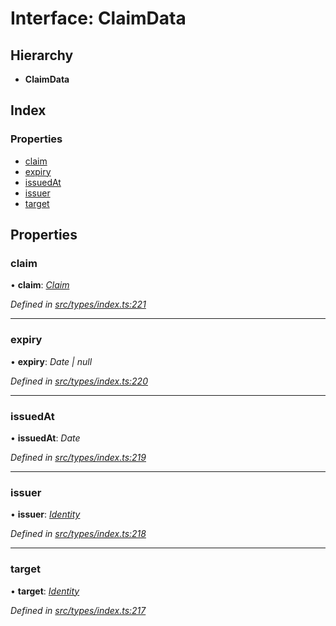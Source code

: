 # Interface: ClaimData

## Hierarchy

* **ClaimData**

## Index

### Properties

* [claim](claimdata.md#claim)
* [expiry](claimdata.md#expiry)
* [issuedAt](claimdata.md#issuedat)
* [issuer](claimdata.md#issuer)
* [target](claimdata.md#target)

## Properties

###  claim

• **claim**: *[Claim](../globals.md#claim)*

*Defined in [src/types/index.ts:221](https://github.com/PolymathNetwork/polymesh-sdk/blob/2085ef5/src/types/index.ts#L221)*

___

###  expiry

• **expiry**: *Date | null*

*Defined in [src/types/index.ts:220](https://github.com/PolymathNetwork/polymesh-sdk/blob/2085ef5/src/types/index.ts#L220)*

___

###  issuedAt

• **issuedAt**: *Date*

*Defined in [src/types/index.ts:219](https://github.com/PolymathNetwork/polymesh-sdk/blob/2085ef5/src/types/index.ts#L219)*

___

###  issuer

• **issuer**: *[Identity](../classes/identity.md)*

*Defined in [src/types/index.ts:218](https://github.com/PolymathNetwork/polymesh-sdk/blob/2085ef5/src/types/index.ts#L218)*

___

###  target

• **target**: *[Identity](../classes/identity.md)*

*Defined in [src/types/index.ts:217](https://github.com/PolymathNetwork/polymesh-sdk/blob/2085ef5/src/types/index.ts#L217)*
